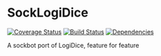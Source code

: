 # SockLogiDice
[![Coverage Status](https://coveralls.io/repos/github/yamikuronue/SockLogiDice/badge.svg?branch=master)](https://coveralls.io/github/yamikuronue/SockLogiDice?branch=master)
[![Build Status](https://travis-ci.org/yamikuronue/SockLogiDice.svg?branch=master)](https://travis-ci.org/yamikuronue/SockLogiDice)
[![Dependencies](https://david-dm.org/Yamikuronue/SockLogiDice.svg)](https://david-dm.org/Yamikuronue/)

A sockbot port of LogiDice, feature for feature


